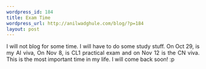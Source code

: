 ```yaml
--- 
wordpress_id: 184
title: Exam Time
wordpress_url: http://anilwadghule.com/blog/?p=184
layout: post
---
```

<div style="text-align: justify;">I will not blog for some time. I will have to do some study stuff. On Oct 29, is my AI viva, On Nov 8, is CL1 practical exam and on Nov 12 is the CN viva. This is the most important time in my life. I will come back soon! :p</div>
